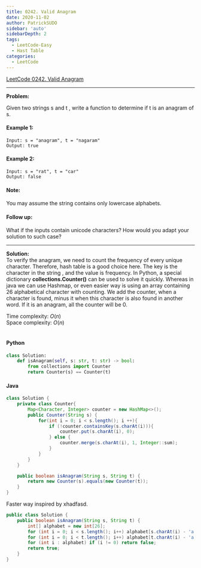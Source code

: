 ```yaml
---
title: 0242. Valid Anagram
date: 2020-11-02
author: PatrickSUDO
sidebar: 'auto'
sidebarDepth: 2
tags: 
  - LeetCode-Easy
  - Hast Table
categories:
  - LeetCode
---
```

[LeetCode 0242. Valid Anagram](https://leetcode.com/problems/valid-anagram/)

---
**Problem:** <br/>

Given two strings s and t , write a function to determine if t is an anagram of s.

#### Example 1:

    Input: s = "anagram", t = "nagaram"
    Output: true

#### Example 2:

    Input: s = "rat", t = "car"
    Output: false


#### Note:
You may assume the string contains only lowercase alphabets.

#### Follow up:
What if the inputs contain unicode characters? How would you adapt your solution to such case?

---
**Solution:** <br/>
To verify the anagram, we need to count the frequency of every unique character. Therefore, hash table is a good choice here. The key is the character in the string , and the value is frequency. In Python, a special dictionary **collections.Counter()** can be used to solve it quickly. Whereas in java we can use Hashmap, or even easier way is using an array containing 26 alphabetical character with counting. We add the counter, when a character is found, minus it when this character is also found in another word. If it is an anagram, all the counter will be 0.



Time complexity: $O(n)$</br>
Space complexity: $O(n)$ 
</br>
</br>

#### Python
```python
class Solution:
    def isAnagram(self, s: str, t: str) -> bool:
        from collections import Counter
        return Counter(s) == Counter(t)
```


#### Java
```java
class Solution {
    private class Counter{
        Map<Character, Integer> counter = new HashMap<>();
        public Counter(String s) {
            for(int i = 0; i < s.length(); i ++){
                if (!counter.containsKey(s.charAt(i))){
                    counter.put(s.charAt(i), 0);
                } else {
                    counter.merge(s.charAt(i), 1, Integer::sum);
                }
            }
        }
    }

    public boolean isAnagram(String s, String t) {
        return new Counter(s).equals(new Counter(t));
    }
}
```

Faster way inspired by xhadfasd. 
```java
public class Solution {
    public boolean isAnagram(String s, String t) {
        int[] alphabet = new int[26];
        for (int i = 0; i < s.length(); i++) alphabet[s.charAt(i) - 'a']++;
        for (int i = 0; i < t.length(); i++) alphabet[t.charAt(i) - 'a']--;
        for (int i : alphabet) if (i != 0) return false;
        return true;
    }
}
```

<Disqus shortname="Patrick's Blog" />